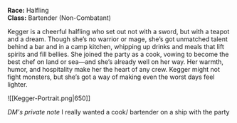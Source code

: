 **Race:** Halfling  
**Class:** Bartender (Non-Combatant)

Kegger is a cheerful halfling who set out not with a sword, but with a teapot and a dream. Though she’s no warrior or mage, she’s got unmatched talent behind a bar and in a camp kitchen, whipping up drinks and meals that lift spirits and fill bellies. She joined the party as a cook, vowing to become the best chef on land or sea—and she’s already well on her way. Her warmth, humor, and hospitality make her the heart of any crew. Kegger might not fight monsters, but she’s got a way of making even the worst days feel lighter.

![[Kegger-Portrait.png|650]]

*DM's private note*
I really wanted a cook/ bartender on a ship with the party